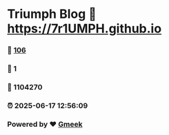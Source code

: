 # Triumph Blog :link: https://7r1UMPH.github.io 
### :page_facing_up: [106](https://7r1UMPH.github.io/tag.html) 
### :speech_balloon: 1 
### :hibiscus: 1104270 
### :alarm_clock: 2025-06-17 12:56:09 
### Powered by :heart: [Gmeek](https://github.com/Meekdai/Gmeek)

